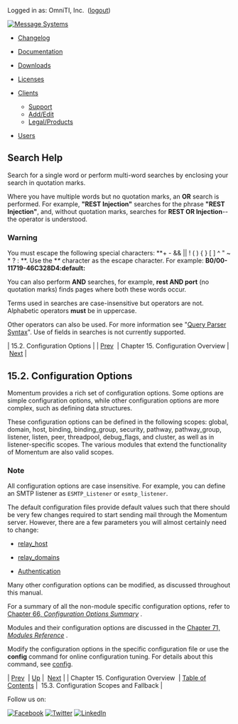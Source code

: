 Logged in as: OmniTI, Inc.  ([logout](https://support.messagesystems.com/logout.php))

[![Message Systems](https://support.messagesystems.com/images/ms-white205.png)](https://support.messagesystems.com/start.php) 

*   [Changelog](https://support.messagesystems.com/start.php?show=changelog)
*   [Documentation](https://support.messagesystems.com/docs/)
*   [Downloads](https://support.messagesystems.com/start.php)

*   [Licenses](https://support.messagesystems.com/license_summary.php)
*   <a href="">Clients</a>
    *   [Support](https://support.messagesystems.com/cs.php)
    *   [Add/Edit](https://support.messagesystems.com/edit_client.php)
    *   [Legal/Products](https://support.messagesystems.com/edit_products.php)
*   [Users](https://support.messagesystems.com/edit_customer.php)

## Search Help

Search for a single word or perform multi-word searches by enclosing your search in quotation marks.

Where you have multiple words but no quotation marks, an **OR** search is performed. For example, **"REST Injection"** searches for the phrase **"REST Injection"**, and, without quotation marks, searches for **REST OR Injection**--the operator is understood.

### Warning

You must escape the following special characters: **+ - && || ! ( ) { } [ ] ^ " ~ * ? : \**. Use the **\** character as the escape character. For example: **B0/00-11719-46C328D4\:default\:**

You can also perform **AND** searches, for example, **rest AND port** (no quotation marks) finds pages where both these words occur.

Terms used in searches are case-insensitive but operators are not. Alphabetic operators **must** be in uppercase.

Other operators can also be used. For more information see "[Query Parser Syntax](https://lucene.apache.org/core/old_versioned_docs/versions/3_0_0/queryparsersyntax.html)". Use of fields in searches is not currently supported.

| 15.2. Configuration Options |
| [Prev](conf.overview.php)  | Chapter 15. Configuration Overview |  [Next](ecelerity.conf.fallback.php) |

## 15.2. Configuration Options

Momentum provides a rich set of configuration options. Some options are simple configuration options, while other configuration options are more complex, such as defining data structures.

These configuration options can be defined in the following scopes: global, domain, host, binding, binding_group, security, pathway, pathway_group, listener, listen, peer, threadpool, debug_flags, and cluster, as well as in listener-specific scopes. The various modules that extend the functionality of Momentum are also valid scopes.

### Note

All configuration options are case insensitive. For example, you can define an SMTP listener as `ESMTP_Listener` or `esmtp_listener`.

The default configuration files provide default values such that there should be very few changes required to start sending mail through the Momentum server. However, there are a few parameters you will almost certainly need to change:

*   [relay_host](outbound_mail.relay_hosts.php "25.7. Outbound Email Relay")

*   [relay_domains](esmtp_listener.relay_domains.php "19.2. Inbound Email Relay or Gateway")

*   [Authentication](inbound_smtp.php "19.5. ESMTP_Listener Authentication")

Many other configuration options can be modified, as discussed throughout this manual.

For a summary of all the non-module specific configuration options, refer to [Chapter 66, *Configuration Options Summary*](config.options.summary.php "Chapter 66. Configuration Options Summary") .

Modules and their configuration options are discussed in the [Chapter 71, *Modules Reference*](modules.php "Chapter 71. Modules Reference") .

Modify the configuration options in the specific configuration file or use the **config** command for online configuration tuning. For details about this command, see [config](console_commands.config.php "config").

| [Prev](conf.overview.php)  | [Up](conf.overview.php) |  [Next](ecelerity.conf.fallback.php) |
| Chapter 15. Configuration Overview  | [Table of Contents](index.php) |  15.3. Configuration Scopes and Fallback |

Follow us on:

[![Facebook](https://support.messagesystems.com/images/icon-facebook.png)](http://www.facebook.com/messagesystems) [![Twitter](https://support.messagesystems.com/images/icon-twitter.png)](http://twitter.com/#!/MessageSystems) [![LinkedIn](https://support.messagesystems.com/images/icon-linkedin.png)](http://www.linkedin.com/company/message-systems)